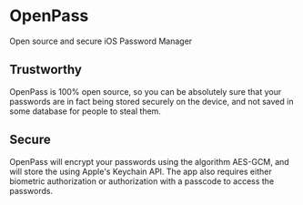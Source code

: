 # OpenPass
Open source and secure iOS Password Manager

## Trustworthy
OpenPass is 100% open source, so you can be absolutely sure that your passwords are in fact being stored securely on the device, and not saved in some database for people to steal them.

## Secure
OpenPass will encrypt your passwords using the algorithm AES-GCM, and will store the using Apple's Keychain API. The app also requires either biometric authorization or authorization with a passcode to access the passwords.
